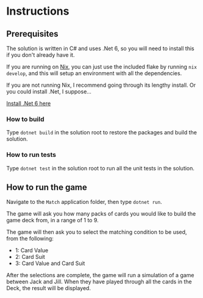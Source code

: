 # Instructions

## Prerequisites

The solution is written in C# and uses .Net 6, so you will need to install this if you don't already have it.

If you are running on [Nix](https://nixos.org/), you can just use the included flake by running `nix develop`,
and this will setup an environment with all the dependencies.

If you are not running Nix, I recommend going through its lengthy install. Or you could install .Net, I suppose...

[Install .Net 6 here](https://dotnet.microsoft.com/en-us/download/dotnet/6.0)
### How to build

Type `dotnet build` in the solution root to restore the packages and build the solution.

### How to run tests

Type `dotnet test` in the solution root to run all the unit tests in the solution.

## How to run the game

Navigate to the `Match` application folder, then type `dotnet run`.

The game will ask you how many packs of cards you would like to build the game deck from, in a range of 1 to 9.

The game will then ask you to select the matching condition to be used, from the following:
- 1: Card Value
- 2: Card Suit
- 3: Card Value and Card Suit

After the selections are complete, the game will run a simulation of a game between Jack and Jill.
When they have played through all the cards in the Deck, the result will be displayed.
